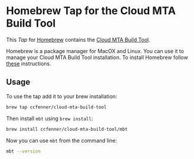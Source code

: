 # Homebrew Tap for the Cloud MTA Build Tool 

This *Tap* for [Homebrew](https://brew.sh) contains the [Cloud MTA Build Tool](https://sap.github.io/cloud-mta-build-tool). 

Homebrew is a package manager for MacOX and Linux. You can use it to manage your Cloud MTA Build Tool installation.
To install Homebrew follow [these](https://brew.sh/#install) instructions.

## Usage

To use the tap add it to your brew installation:

```sh
brew tap ccfenner/cloud-mta-build-tool
```

Then install `mbt` using `brew install`:

```sh
brew install ccfenner/cloud-mta-build-tool/mbt
```

Now you can use `mbt` from the command line:

```sh
mbt --version
```
